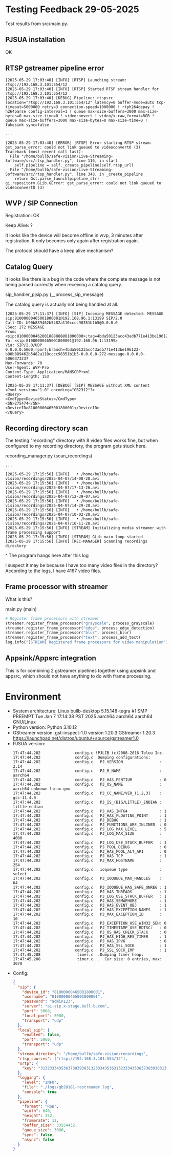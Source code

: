 # Testing Feedback 29-05-2025

Test results from src/main.py.

## PJSUA installation

OK

## RTSP gstreamer pipeline error

```
[2025-05-29 17:03:40] [INFO] [RTSP] Launching stream: rtsp://192.168.3.101:554/12
[2025-05-29 17:03:40] [INFO] [RTSP] Started RTSP stream handler for rtsp://192.168.3.101:554/12
[2025-05-29 17:03:40] [DEBUG] Pipeline: rtspsrc location="rtsp://192.168.3.101:554/12" latency=0 buffer-mode=auto tcp-timeout=5000000 retry=3 connection-speed=1000000 ! rtph264depay ! h264parse config-interval=1 ! queue max-size-buffers=3000 max-size-bytes=0 max-size-time=0 ! videoconvert ! video/x-raw,format=RGB ! queue max-size-buffers=3000 max-size-bytes=0 max-size-time=0 ! fakesink sync=false

...

[2025-05-29 17:03:40] [ERROR] [RTSP] Error starting RTSP stream: gst_parse_error: could not link queue0 to videoconvert0 (3)
Traceback (most recent call last):
  File "/home/bullb/safe-vision/Live-Streaming-Software/src/rtsp_handler.py", line 116, in start
    self.pipeline = self._create_pipeline(self.rtsp_url)
  File "/home/bullb/safe-vision/Live-Streaming-Software/src/rtsp_handler.py", line 348, in _create_pipeline
    return Gst.parse_launch(pipeline_str)
gi.repository.GLib.GError: gst_parse_error: could not link queue0 to videoconvert0 (3)
```

## WVP / SIP Connection

Registration: OK

Keep Alive: ?

It looks like the device will become offline in wvp, 3 minutes after registration. It only becomes only again after registration again.

The protocol should have a keep alive mechanism?

## Catalog Query

It looks like there is a bug in the code where the complete message is not being parsed correctly when receiving a catalog query.

sip_handler_pjsip.py (__process_sip_message)

The catalog query is actually not being handled at all.

```
[2025-05-29 17:11:37] [INFO] [SIP] Incoming MESSAGE detected: MESSAGE sip:81000000465001800001@192.168.96.1:13199 SIP/2.0
Call-ID: b90b889462b5482a110cccc98351b1b5@0.0.0.0
CSeq: 272 MESSAGE
From: <sip:81000000462001888888@81000000>;tag=4bda50123acc43adb771e413be196123
To: <sip:81000000465001800001@192.168.96.1:13199>
Via: SIP/2.0/UDP 0.0.0.0:5060;rport;branch=4bda50123acc43adb771e413be196123-b90b889462b5482a110cccc98351b1b5-0.0.0.0-272-message-0.0.0.0-5060373237
Max-Forwards: 70
User-Agent: WVP-Pro
Content-Type: Application/MANSCDP+xml
Content-Length: 153

[2025-05-29 17:11:37] [DEBUG] [SIP] MESSAGE without XML content
<?xml version="1.0" encoding="GB2312"?>
<Query>
<CmdType>DeviceStatus</CmdType>
<SN>275474</SN>
<DeviceID>81000000465001800001</DeviceID>
</Query>
```

## Recording directory scan

The testing "recording" directory with 8 video files works fine, but when configured to my recording directory, the program gets stuck here.

recording_manager.py (scan_recordings)

```
... 

[2025-05-29 17:15:56] [INFO]   • /home/bullb/safe-vision/recordings/2025-04-07/14-08-28.avi
[2025-05-29 17:15:56] [INFO]   • /home/bullb/safe-vision/recordings/2025-04-07/17-13-26.avi
[2025-05-29 17:15:56] [INFO]   • /home/bullb/safe-vision/recordings/2025-04-07/12-39-07.avi
[2025-05-29 17:15:56] [INFO]   • /home/bullb/safe-vision/recordings/2025-04-07/14-29-28.avi
[2025-05-29 17:15:56] [INFO]   • /home/bullb/safe-vision/recordings/2025-04-07/10-02-20.avi
[2025-05-29 17:15:56] [INFO]   • /home/bullb/safe-vision/recordings/2025-04-07/16-11-28.avi
[2025-05-29 17:15:56] [INFO] [STREAM] Initializing media streamer with frame processing support
[2025-05-29 17:15:56] [INFO] [STREAM] GLib main loop started
[2025-05-29 17:15:56] [INFO] [REC-MANAGER] Scanning recordings directory
```

^ The program hangs here after this log

I suspect it may be because I have too many video files in the directory? According to the logs, I have 4167 video files.

## Frame processor with streamer

What is this?

main.py (main)

```python
# Register frame processors with streamer
streamer.register_frame_processor("grayscale", process_grayscale)
streamer.register_frame_processor("edge", process_edge_detection)
streamer.register_frame_processor("blur", process_blur)
streamer.register_frame_processor("text", process_add_text)
log.info("[STREAM] Registered frame processors for video manipulation")
```

## Appsink/Appsrc integration

This is for combining 2 gstreamer pipelines together using appsink and appsrc, which should not have anything to do with frame processing.

# Environment

- System architecture: Linux bullb-desktop 5.15.148-tegra #1 SMP PREEMPT Tue Jan 7 17:14:38 PST 2025 aarch64 aarch64 aarch64 GNU/Linux
- Python version: Python 3.10.12
- GStreamer version: 
  gst-inspect-1.0 version 1.20.3
  GStreamer 1.20.3
  https://launchpad.net/distros/ubuntu/+source/gstreamer1.0
- PJSUA version: 
  ```
  17:47:44.202               config.c !PJLIB (c)2008-2016 Teluu Inc.
  17:47:44.202               config.c  Dumping configurations:
  17:47:44.202               config.c   PJ_VERSION                : 2.14
  17:47:44.202               config.c   PJ_M_NAME                 : aarch64
  17:47:44.202               config.c   PJ_HAS_PENTIUM            : 0
  17:47:44.202               config.c   PJ_OS_NAME                : aarch64-unknown-linux-gnu
  17:47:44.202               config.c   PJ_CC_NAME/VER_(1,2,3)    : gcc-11.4.0
  17:47:44.202               config.c   PJ_IS_(BIG/LITTLE)_ENDIAN : little-endian
  17:47:44.202               config.c   PJ_HAS_INT64              : 1
  17:47:44.202               config.c   PJ_HAS_FLOATING_POINT     : 1
  17:47:44.202               config.c   PJ_DEBUG                  : 1
  17:47:44.202               config.c   PJ_FUNCTIONS_ARE_INLINED  : 0
  17:47:44.202               config.c   PJ_LOG_MAX_LEVEL          : 5
  17:47:44.202               config.c   PJ_LOG_MAX_SIZE           : 4000
  17:47:44.202               config.c   PJ_LOG_USE_STACK_BUFFER   : 1
  17:47:44.202               config.c   PJ_POOL_DEBUG             : 0
  17:47:44.202               config.c   PJ_HAS_POOL_ALT_API       : 0
  17:47:44.202               config.c   PJ_HAS_TCP                : 1
  17:47:44.202               config.c   PJ_MAX_HOSTNAME           : 254
  17:47:44.202               config.c   ioqueue type              : select
  17:47:44.202               config.c   PJ_IOQUEUE_MAX_HANDLES    : 64
  17:47:44.202               config.c   PJ_IOQUEUE_HAS_SAFE_UNREG : 1
  17:47:44.202               config.c   PJ_HAS_THREADS            : 1
  17:47:44.202               config.c   PJ_LOG_USE_STACK_BUFFER   : 1
  17:47:44.202               config.c   PJ_HAS_SEMAPHORE          : 1
  17:47:44.202               config.c   PJ_HAS_EVENT_OBJ          : 1
  17:47:44.202               config.c   PJ_HAS_EXCEPTION_NAMES    : 1
  17:47:44.202               config.c   PJ_MAX_EXCEPTION_ID       : 16
  17:47:44.202               config.c   PJ_EXCEPTION_USE_WIN32_SEH: 0
  17:47:44.202               config.c   PJ_TIMESTAMP_USE_RDTSC:   : 0
  17:47:44.202               config.c   PJ_OS_HAS_CHECK_STACK     : 0
  17:47:44.202               config.c   PJ_HAS_HIGH_RES_TIMER     : 1
  17:47:44.202               config.c   PJ_HAS_IPV6               : 0
  17:47:44.202               config.c   PJ_HAS_SSL_SOCK           : 1
  17:47:44.202               config.c   PJ_SSL_SOCK_IMP           : 1
  17:47:45.208                timer.c  .Dumping timer heap:
  17:47:45.208                timer.c  .  Cur size: 0 entries, max: 3070
  ```
- Config:
  ```json
  {
    "sip": {
      "device_id": "81000000465001800001",
      "username": "81000000465001800001",
      "password": "admin123",
      "server": "ai-sip.x-stage.bull-b.com",
      "port": 5060,
      "local_port": 5080,
      "transport": "udp"
    },
    "local_sip": {
      "enabled": false,
      "port": 5060,
      "transport": "udp"
    },
    "stream_directory": "/home/bullb/safe-vision/recordings",
    "rtsp_sources": ["rtsp://192.168.3.101:554/12"],
    "srtp": {
      "key": "313233343536373839303132333435363132333435363738393031323334"
    },
    "logging": {
      "level": "INFO",
      "file": "./logs/gb28181-restreamer.log",
      "console": true
    },
    "pipeline": {
      "format": "RGB",
      "width": 640,
      "height": 352,
      "framerate": 12,
      "buffer_size": 33554432,
      "queue_size": 3000,
      "sync": false,
      "async": false
    }
  }
  ```